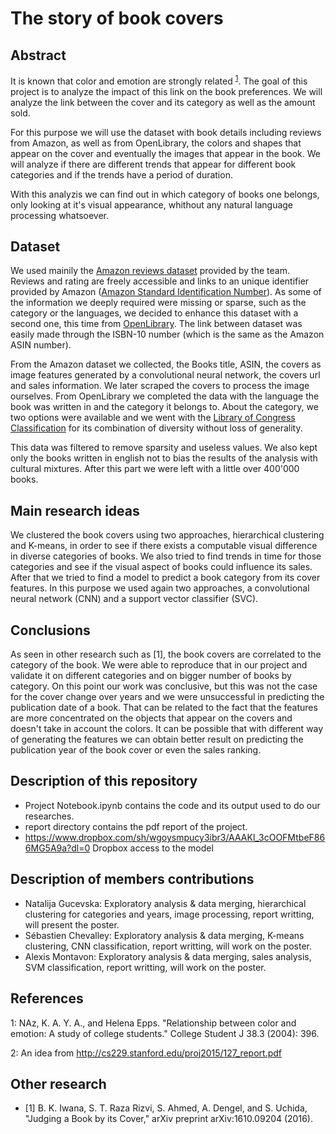 # The story of book covers

## Abstract

It is known that color and emotion are strongly related <sup>[1](#1)</sup>. The goal of this project is to analyze the impact of this link on the book preferences. We will analyze the link between the cover and its category as well as the amount sold.

For this purpose we will use the dataset with book details including reviews from Amazon, as well as from OpenLibrary, the colors and shapes that appear on the cover and eventually the images that appear in the book. We will analyze if there are different trends that appear for different book categories and if the trends have a period of duration.

With this analyzis we can find out in which category of books one belongs, only looking at it's visual appearance, whithout any natural language processing whatsoever.

## Dataset

We used mainily the [Amazon reviews dataset](http://jmcauley.ucsd.edu/data/amazon/) provided by the team. Reviews and rating are freely accessible and links to an unique identifier provided by Amazon ([Amazon Standard Identification Number](https://en.wikipedia.org/wiki/Amazon_Standard_Identification_Number)). As some of the information we deeply required were missing or sparse, such as the category or the languages, we decided to enhance this dataset with a second one, this time from [OpenLibrary](https://openlibrary.org). The link between dataset was easily made through the ISBN-10 number (which is the same as the Amazon ASIN number).

From the Amazon dataset we collected, the Books title, ASIN, the covers as image features generated by a convolutional neural network, the covers url and sales information. We later scraped the covers to process the image ourselves.
From OpenLibrary we completed the data with the language the book was written in and the category it belongs to. About the category, we two options were available and we went with the [Library of Congress Classification](https://en.wikipedia.org/wiki/Library_of_Congress_Classification) for its combination of diversity without loss of generality.

This data was filtered to remove sparsity and useless values. We also kept only the books written in english not to bias the results of the analysis with cultural mixtures. After this part we were left with a little over 400'000 books.

## Main research ideas

We clustered the book covers using two approaches, hierarchical clustering and K-means, in order to see if there exists a computable visual difference in diverse categories of books. We also tried to find trends in time for those categories and see if the visual aspect of books could influence its sales.
After that we tried to find a model to predict a book category from its cover features. In this purpose we used again two approaches, a convolutional neural network (CNN) and a support vector classifier (SVC).

## Conclusions

As seen in other research such as [1], the book covers are correlated to the category of the book. We were able to reproduce that in our project and validate it on different categories and on bigger number of books by category. On this point our work was conclusive, but this was not the case for the cover change over years and we were unsuccessful in predicting the publication date of a book. That can be related to the fact that the features are more concentrated on the objects that appear on the covers and doesn't take in account the colors. It can be possible that with different way of generating the features we can obtain better result on predicting the publication year of the book cover or even the sales ranking.

## Description of this repository

- Project Notebook.ipynb contains the code and its output used to do our researches.
- report directory contains the pdf report of the project.
- https://www.dropbox.com/sh/wgoysmpucy3ibr3/AAAKl_3cOOFMtbeF866MG5A9a?dl=0 Dropbox access to the model

## Description of members contributions

- Natalija Gucevska: Exploratory analysis & data merging, hierarchical clustering for categories and years, image processing, report writting, will present the poster.
- Sébastien Chevalley: Exploratory analysis & data merging, K-means clustering, CNN classification, report writting, will work on the poster.
- Alexis Montavon: Exploratory analysis & data merging, sales analysis, SVM classification, report writting, will work on the poster.

## References

<a name="1">1</a>: NAz, K. A. Y. A., and Helena Epps. "Relationship between color and emotion: A study of college students." College Student J 38.3 (2004): 396.

<a name="2">2</a>: An idea from http://cs229.stanford.edu/proj2015/127_report.pdf

## Other research

* [1] B. K. Iwana, S. T. Raza Rizvi, S. Ahmed, A. Dengel, and S. Uchida, "Judging a Book by its Cover," arXiv preprint arXiv:1610.09204 (2016).

